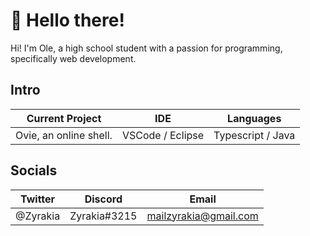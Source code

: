 # 👋 Hello there!

Hi! I'm Ole, a high school student with a passion for programming, specifically web development.

## Intro

| Current Project        | IDE              | Languages         |
| ---------------------- | ---------------- | ----------------- |
| Ovie, an online shell. | VSCode / Eclipse | Typescript / Java |

## Socials

| Twitter  | Discord      | Email                 |
| -------- | ------------ | --------------------- |
| @Zyrakia | Zyrakia#3215 | mailzyrakia@gmail.com |
